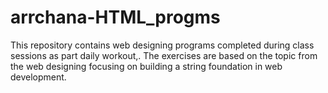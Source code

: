 # arrchana-HTML_progms
This repository contains web designing programs completed during class sessions as part daily workout,. The exercises are based on the topic from the web designing focusing on building a string foundation in web development. 
